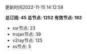 更新时间2022-11-15 14:12:58

**总订阅: 45**
**总节点: 1252**
**有效节点: 192**
- ssr节点: 23
- trojan节点: 39
- v2ray节点: 125
- ss节点: 5
